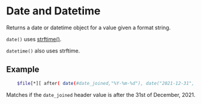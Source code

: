 
# Date and Datetime

Returns a date or datetime object for a value given a format string.

`date()` uses [strftime()](https://docs.python.org/2/library/datetime.html#strftime-and-strptime-behavior).

`datetime()` also uses strftime.

## Example

```bash
    $file[*][ after( date(#date_joined,"%Y-%m-%d"), date("2021-12-31", "%Y-%m-%d")) ]
```

Matches if the `date_joined` header value is after the 31st of December, 2021.




